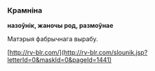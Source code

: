 ### Крамніна
**назоўнік, жаночы род, размоўнае**

Матэрыя фабрычнага вырабу.

<a rel="author">[http://rv-blr.com/](http://rv-blr.com/slounik.jsp?letterId=0&maskId=0&pageId=1441)</a>
